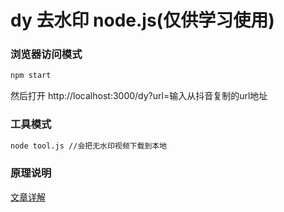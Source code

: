 # dy 去水印 node.js(仅供学习使用)

### 浏览器访问模式
```bash
npm start
```

然后打开 http://localhost:3000/dy?url=输入从抖音复制的url地址

### 工具模式

```bash
node tool.js //会把无水印视频下载到本地
```
### 原理说明
[文章详解](https://juejin.im/post/5ee4f035e51d4578615af59f)



